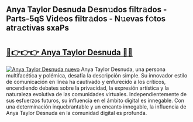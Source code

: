 ## Anya Taylor Desnuda D𝚎sn𝚞dos filtr𝚊dos - Parts-5qS Vid𝚎os filtr𝚊dos - N𝚞evas f𝚘tos atr𝚊ctivas sxaPs

# <h2><a href="http://mb8z9s.tromn.icu/?c=Anya+Taylor+Desnuda">🔗👉👉👉 Anya Taylor Desnuda 🔗🔗</a></h2>

[![Anya Taylor Desnuda nuevo](https://i.imgur.com/pEAQMta.gif)](http://mb8z9s.tromn.icu/?c=Anya+Taylor+Desnuda)
Anya Taylor Desnuda, una persona multifacética y polémica, desafía la descripción simple. Su innovador estilo de comunicación en línea ha cautivado y enfurecido a los críticos, encendiendo debates sobre la privacidad, la expresión artística y la naturaleza evolutiva de las comunidades virtuales. Independientemente de sus esfuerzos futuros, su influencia en el ámbito digital es innegable. Con una determinación inquebrantable y un encanto innegable, la influencia de Anya Taylor Desnuda en la comunidad digital es profunda.
